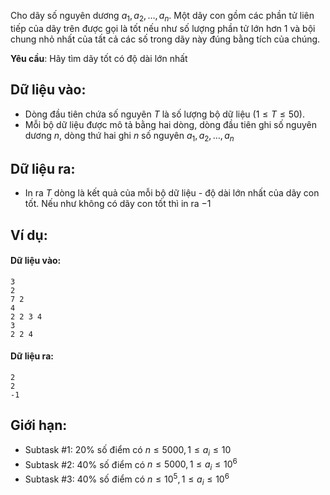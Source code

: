 <!--
**<center>NGUỒN: VOI Training Camp 3H (Ngày 01/11/2016)</center>**
-->

Cho dãy số nguyên dương $a_1,a_2,…,a_n$. Một dãy con gồm các phần tử liên tiếp của dãy trên được gọi là tốt nếu như số lượng phần tử lớn hơn $1$ và bội chung nhỏ nhất của tất cả các số trong dãy này đúng bằng tích của chúng.

**Yêu cầu**: Hãy tìm dãy tốt có độ dài lớn nhất

## Dữ liệu vào:
- Dòng đầu tiên chứa số nguyên $T$ là số lượng bộ dữ liệu $\left(1≤T≤50\right)$.
- Mỗi bộ dữ liệu được mô tả bằng hai dòng, dòng đầu tiên ghi số nguyên dương $n$, dòng thứ hai ghi $n$ số nguyên $a_1,a_2,…,a_n$

## Dữ liệu ra:
- In ra $T$ dòng là kết quả của mỗi bộ dữ liệu - độ dài lớn nhất của dãy con tốt. Nếu như không có dãy con tốt thì in ra $-1$

## Ví dụ:
#### Dữ liệu vào:
```
3
2
7 2
4
2 2 3 4
3
2 2 4
```

#### Dữ liệu ra:
```
2
2
-1
```

## Giới hạn:
- Subtask #$1$: $20\%$ số điểm có $n≤5000,1≤a_i≤10$
- Subtask #$2$: $40\%$ số điểm có $n≤5000,1≤a_i≤10^6$
- Subtask #$3$: $40\%$ số điểm có $n≤10^5,1≤a_i≤10^6$
